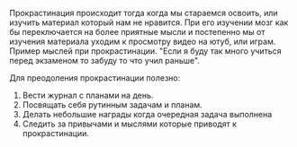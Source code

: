 Прокрастинация происходит тогда когда мы стараемся освоить, или изучить материал который нам не нравится. При его изучении мозг как бы переключается на более приятные мысли и постепенно мы от изучения материала уходим к просмотру видео на ютуб, или играм. Пример мыслей при прокрастинации. "Если я буду так много учиться перед экзаменом то забуду то что учил раньше".

Для преодоления прокрастинации полезно:
1. Вести журнал с планами на день.
2. Посвящать себя рутинным задачам и планам.
3. Делать небольшие награды когда очередная задача выполнена
4. Следить за привычами и мыслями которые приводят к прокрастинации.